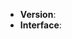 ﻿<!--

感謝您的愛用並回報問題。 **回報問題時請將標題填詳細完整一些。**
有些問題在最新版本已修復完畢，您可能得要確認使用的是最新版本的下載工具。

若是您使用後問題已解決，請記得回來關掉本議題。仍發現有相關問題的話，可重開這個議題。
遇到不同的問題，請另外開個議題來修正。

本工具以修正錯誤為主，由於人力有限，只能把精力放在維護常用的網站。新增網站僅在行有餘力時為之，請見諒。
英文或韓文的網站麻煩您利用 Free Manga Downloader 之類軟體會比較好。這邊幾乎不會上英文或者韓文的漫畫網站，就算做了出來也很少在做維護，沒有專門看英文韓文網站的工具維護得勤勞。
新增網站時，請 **一個網站開一個議題，除了在標題說明要新增網站，並加上網站名稱**。
另外增加網站往往要耗費時間、作許多考量，之後還需維護；請確認網站經常更新、付費作品不多，並附個其他網站未揭載之作品。

請在提交問題的同時，附帶如下信息，方便我們盡快幫您解決問題，謝謝。

Thank you for reporting an issue.
Plese fill the template when you reporting a new issue, thanks!

-->

* **Version**: <!-- 您使用的 work_crawler 為哪個版本: 安裝包, 懶人安裝法 -->
* **Interface**: <!-- 您使用的 work_crawler 為哪個介面: 圖形介面, 命令行介面 -->

<!-- 請描述出了什麼問題、造成問題的操作步驟，您可貼上錯誤訊息或者執行時的畫面 -->

